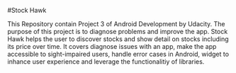 #Stock Hawk 

This Repository contain Project 3 of Android Development by Udacity. The purpose of this project is to diagnose problems and improve the app. Stock Hawk helps the user to discover stocks and show detail on stocks including its price over time. It covers diagnose issues with an app, make the app accessible to sight-impaired users, handle error cases in Android, widget to inhance user experience and leverage the functionalitiy of libraries. 
